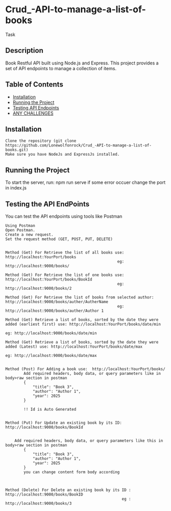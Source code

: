# Crud_-API-to-manage-a-list-of-books
 Task 

## Description
Book Restful API built using Node.js and Express. This project provides a set of API endpoints to manage a collection of items.

## Table of Contents
- [Installation](#installation)
- [Running the Project](#running-the-project)
- [Testing API Endpoints](#api-endpoints)
- [ANY CHALLENGES](#summary-of-any-challenges)


## Installation
    Clone the repository (git clone https://github.com/Lonewolfonrock/Crud_-API-to-manage-a-list-of-books.git)
    Make sure you have NodeJs and ExpressJs installed.


## Running the Project
To start the server, run: npm run serve
if some error occuer change the port in index.js 

## Testing the API EndPoints

You can test the API endpoints using tools like Postman

    Using Postman
    Open Postman.
    Create a new request.
    Set the request method (GET, POST, PUT, DELETE)

    
    Method (Get) For Retrieve the list of all books use: http://localhost:YourPort/books
                                                     eg: http://localhost:9000/books/

    Method (Get) For Retrieve the list of one books use: http://localhost:YourPort/books/BookId
                                                     eg: http://localhost:9000/books/2

    Method (Get) For Retrieve the list of books from selected author: http://localhost:9000/books/auther/AutherName
                                                     eg: http://localhost:9000/books/auther/Author 1

    Method (Get) Retrieve a list of books, sorted by the date they were added (earliest first) use: http://localhost:YourPort/books/date/min
                                                                                                eg: http://localhost:9000/books/date/min

    Method (Get) Retrieve a list of books, sorted by the date they were added (Latest) use: http://localhost:YourPort/books/date/max
                                                                                        eg: http://localhost:9000/books/date/max


    Method (Post) For Adding a book use:  http://localhost:YourPort/books/  
            Add required headers, body data, or query parameters like in body>raw section in postman
            {
                "title": "Book 3",
                "author": "Author 1",
                "year": 2025
            }

            !! Id is Auto Generated

    
    Method (Put) For Update an existing book by its ID:  http://localhost:9000/books/BookId


        Add required headers, body data, or query parameters like this in body>raw section in postman
            {
                "title": "Book 3",
                "author": "Author 1",
                "year": 2025
            }
            you can change content form body according



    Method (Delete) For Delete an existing book by its ID :  http://localhost:9000/books/BookID 
                                                       eg :  http://localhost:9000/books/3
    







